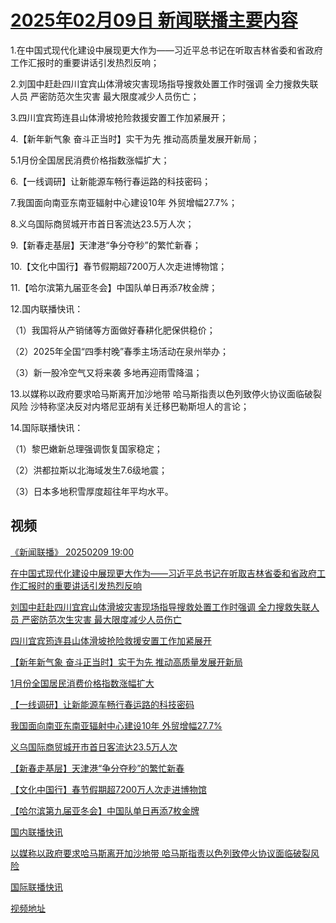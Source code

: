 # [2025年02月09日 新闻联播主要内容](https://tv.cctv.com/lm/xwlb/day/20250209.shtml)

1.在中国式现代化建设中展现更大作为——习近平总书记在听取吉林省委和省政府工作汇报时的重要讲话引发热烈反响；

2.刘国中赶赴四川宜宾山体滑坡灾害现场指导搜救处置工作时强调 全力搜救失联人员 严密防范次生灾害 最大限度减少人员伤亡；

3.四川宜宾筠连县山体滑坡抢险救援安置工作加紧展开；

4.【新年新气象 奋斗正当时】实干为先 推动高质量发展开新局；

5.1月份全国居民消费价格指数涨幅扩大；

6.【一线调研】让新能源车畅行春运路的科技密码；

7.我国面向南亚东南亚辐射中心建设10年 外贸增幅27.7%；

8.义乌国际商贸城开市首日客流达23.5万人次；

9.【新春走基层】天津港“争分夺秒”的繁忙新春；

10.【文化中国行】春节假期超7200万人次走进博物馆；

11.【哈尔滨第九届亚冬会】中国队单日再添7枚金牌；

12.国内联播快讯：

（1）我国将从产销储等方面做好春耕化肥保供稳价；

（2）2025年全国“四季村晚”春季主场活动在泉州举办；

（3）新一股冷空气又将来袭 多地再迎雨雪降温；

13.以媒称以政府要求哈马斯离开加沙地带 哈马斯指责以色列致停火协议面临破裂风险 沙特称坚决反对内塔尼亚胡有关迁移巴勒斯坦人的言论；

14.国际联播快讯：

（1）黎巴嫩新总理强调恢复国家稳定；

（2）洪都拉斯以北海域发生7.6级地震；

（3）日本多地积雪厚度超往年平均水平。

## 视频

[《新闻联播》 20250209 19:00](https://tv.cctv.com/2025/02/09/VIDEJX937dWaMvxqDLXlV7vJ250209.shtml)

[在中国式现代化建设中展现更大作为——习近平总书记在听取吉林省委和省政府工作汇报时的重要讲话引发热烈反响](https://tv.cctv.com/2025/02/09/VIDELg3TQkniRrhGkKpIQs6G250209.shtml)

[刘国中赶赴四川宜宾山体滑坡灾害现场指导搜救处置工作时强调 全力搜救失联人员 严密防范次生灾害 最大限度减少人员伤亡](https://tv.cctv.com/2025/02/09/VIDEdPxNP8b7ey0sZS1f8x2K250209.shtml)

[四川宜宾筠连县山体滑坡抢险救援安置工作加紧展开](https://tv.cctv.com/2025/02/09/VIDEa619DQ3rcAu3BjCHNSDi250209.shtml)

[【新年新气象 奋斗正当时】实干为先 推动高质量发展开新局](https://tv.cctv.com/2025/02/09/VIDEfCYqxFo9wzOzcU3OED6U250209.shtml)

[1月份全国居民消费价格指数涨幅扩大](https://tv.cctv.com/2025/02/09/VIDEWCe5eCAhGcF60yVoY4Fb250209.shtml)

[【一线调研】让新能源车畅行春运路的科技密码](https://tv.cctv.com/2025/02/09/VIDEaK1EmReIaRTkZMcFvyTQ250209.shtml)

[我国面向南亚东南亚辐射中心建设10年 外贸增幅27.7%](https://tv.cctv.com/2025/02/09/VIDE9s1GpTFNLhZmQjtllYRG250209.shtml)

[义乌国际商贸城开市首日客流达23.5万人次](https://tv.cctv.com/2025/02/09/VIDEjl7xeFczCKvzo7mNA5Ea250209.shtml)

[【新春走基层】天津港“争分夺秒”的繁忙新春](https://tv.cctv.com/2025/02/09/VIDERUCf1N6a0GylH5ECXPQG250209.shtml)

[【文化中国行】春节假期超7200万人次走进博物馆](https://tv.cctv.com/2025/02/09/VIDEPFt8fu0dtBbOxyG4vsN3250209.shtml)

[【哈尔滨第九届亚冬会】中国队单日再添7枚金牌](https://tv.cctv.com/2025/02/09/VIDEeVjfOWfvQcWDAdfEn3Xy250209.shtml)

[国内联播快讯](https://tv.cctv.com/2025/02/09/VIDEKuX9t3gZ3DHpE9IXIHIR250209.shtml)

[以媒称以政府要求哈马斯离开加沙地带 哈马斯指责以色列致停火协议面临破裂风险](https://tv.cctv.com/2025/02/09/VIDECylJUR14mxEAncGUSGsG250209.shtml)

[国际联播快讯](https://tv.cctv.com/2025/02/09/VIDEL44MhhhwZpwj0ubGLo6A250209.shtml)

[视频地址](https://tv.cctv.com/lm/xwlb/day/20250209.shtml) 


